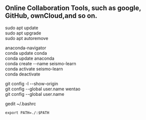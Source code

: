 Online Collaboration Tools, such as google, GitHub, ownCloud,and so on.
--
<p>sudo apt update<br>sudo apt upgrade<br>sudo apt autoremove<br>

<p>anaconda-navigator<br>
conda update conda<br>conda update anaconda<br>
conda create --name seismo-learn<br>
conda activate seismo-learn<br>
conda deactivate</p>

git config -l --show-origin<br>
git config --global user.name wentao<br>
git config --global user.name

gedit ~/.bashrc
<pre><code>export PATH=./:$PATH
</code></pre>
